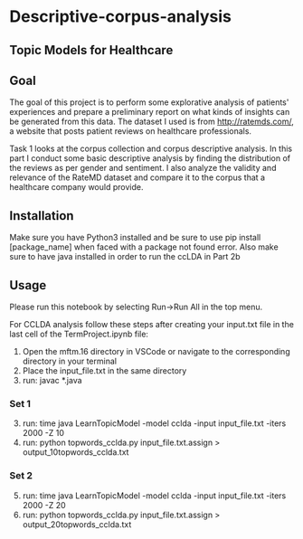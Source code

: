 # Descriptive-corpus-analysis

## Topic Models for Healthcare 

## Goal

The goal of this project is to perform some explorative analysis of patients' experiences and prepare a preliminary report on what kinds of insights can be generated from this data. The dataset I used is from http://ratemds.com/, a website that posts patient reviews on healthcare professionals.

Task 1 looks at the corpus collection and corpus descriptive analysis. In this part I conduct some basic descriptive analysis by finding the distribution of the reviews as per gender and sentiment. I also analyze the validity and relevance of the RateMD dataset and compare it to the corpus that a healthcare company would provide.


## Installation

Make sure you have Python3 installed and be sure to use pip install [package_name]  when faced with a package not found error. 
Also make sure to have java installed in order to run the ccLDA in Part 2b

## Usage
Please run this notebook by selecting Run→Run All in the top menu.

For CCLDA analysis follow these steps after creating your input.txt file in the last cell of the TermProject.ipynb file:
1. Open the mftm.16 directory in VSCode or navigate to the corresponding directory in your terminal
2. Place the input_file.txt in the same directory
3. run: javac *.java

### Set 1
3. run: time java LearnTopicModel -model cclda -input input_file.txt -iters 2000 -Z 10
4. run: python topwords_cclda.py input_file.txt.assign > output_10topwords_cclda.txt

### Set 2

5. run: time java LearnTopicModel -model cclda -input input_file.txt -iters 2000 -Z 20
6. run: python topwords_cclda.py input_file.txt.assign > output_20topwords_cclda.txt
